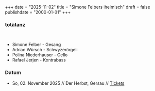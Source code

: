 +++
date = "2025-11-02"
title = "Simone Felbers iheimisch"
draft = false
publishdate = "2000-01-01"
+++
### totätanz
<br>

* Simone Felber - Gesang
* Adrian Würsch - Schwyzerörgeli
* Polina Niederhauser - Cello
* Rafael Jerjen - Kontrabass

### Datum

* So, 02. November 2025 // Der Herbst, Gersau // [Tickets](https://derherbst.ch/programm-2025/)
